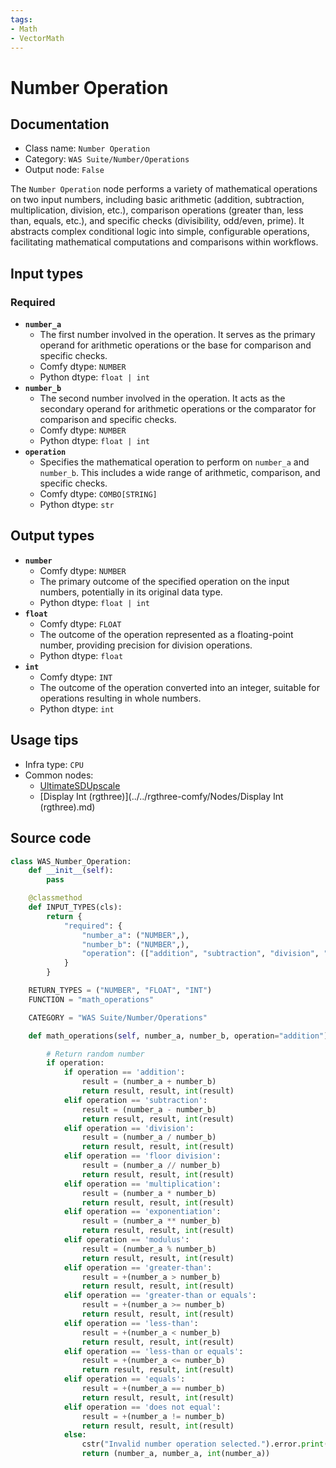 ```yaml
---
tags:
- Math
- VectorMath
---
```


# Number Operation
## Documentation
- Class name: `Number Operation`
- Category: `WAS Suite/Number/Operations`
- Output node: `False`

The `Number Operation` node performs a variety of mathematical operations on two input numbers, including basic arithmetic (addition, subtraction, multiplication, division, etc.), comparison operations (greater than, less than, equals, etc.), and specific checks (divisibility, odd/even, prime). It abstracts complex conditional logic into simple, configurable operations, facilitating mathematical computations and comparisons within workflows.
## Input types
### Required
- **`number_a`**
    - The first number involved in the operation. It serves as the primary operand for arithmetic operations or the base for comparison and specific checks.
    - Comfy dtype: `NUMBER`
    - Python dtype: `float | int`
- **`number_b`**
    - The second number involved in the operation. It acts as the secondary operand for arithmetic operations or the comparator for comparison and specific checks.
    - Comfy dtype: `NUMBER`
    - Python dtype: `float | int`
- **`operation`**
    - Specifies the mathematical operation to perform on `number_a` and `number_b`. This includes a wide range of arithmetic, comparison, and specific checks.
    - Comfy dtype: `COMBO[STRING]`
    - Python dtype: `str`
## Output types
- **`number`**
    - Comfy dtype: `NUMBER`
    - The primary outcome of the specified operation on the input numbers, potentially in its original data type.
    - Python dtype: `float | int`
- **`float`**
    - Comfy dtype: `FLOAT`
    - The outcome of the operation represented as a floating-point number, providing precision for division operations.
    - Python dtype: `float`
- **`int`**
    - Comfy dtype: `INT`
    - The outcome of the operation converted into an integer, suitable for operations resulting in whole numbers.
    - Python dtype: `int`
## Usage tips
- Infra type: `CPU`
- Common nodes:
    - [UltimateSDUpscale](../../ComfyUI_UltimateSDUpscale/Nodes/UltimateSDUpscale.md)
    - [Display Int (rgthree)](../../rgthree-comfy/Nodes/Display Int (rgthree).md)



## Source code
```python
class WAS_Number_Operation:
    def __init__(self):
        pass

    @classmethod
    def INPUT_TYPES(cls):
        return {
            "required": {
                "number_a": ("NUMBER",),
                "number_b": ("NUMBER",),
                "operation": (["addition", "subtraction", "division", "floor division", "multiplication", "exponentiation", "modulus", "greater-than", "greater-than or equals", "less-than", "less-than or equals", "equals", "does not equal"],),
            }
        }

    RETURN_TYPES = ("NUMBER", "FLOAT", "INT")
    FUNCTION = "math_operations"

    CATEGORY = "WAS Suite/Number/Operations"

    def math_operations(self, number_a, number_b, operation="addition"):

        # Return random number
        if operation:
            if operation == 'addition':
                result = (number_a + number_b)
                return result, result, int(result)
            elif operation == 'subtraction':
                result = (number_a - number_b)
                return result, result, int(result)
            elif operation == 'division':
                result = (number_a / number_b)
                return result, result, int(result)
            elif operation == 'floor division':
                result = (number_a // number_b)
                return result, result, int(result)
            elif operation == 'multiplication':
                result = (number_a * number_b)
                return result, result, int(result)
            elif operation == 'exponentiation':
                result = (number_a ** number_b)
                return result, result, int(result)
            elif operation == 'modulus':
                result = (number_a % number_b)
                return result, result, int(result)
            elif operation == 'greater-than':
                result = +(number_a > number_b)
                return result, result, int(result)
            elif operation == 'greater-than or equals':
                result = +(number_a >= number_b)
                return result, result, int(result)
            elif operation == 'less-than':
                result = +(number_a < number_b)
                return result, result, int(result)
            elif operation == 'less-than or equals':
                result = +(number_a <= number_b)
                return result, result, int(result)
            elif operation == 'equals':
                result = +(number_a == number_b)
                return result, result, int(result)
            elif operation == 'does not equal':
                result = +(number_a != number_b)
                return result, result, int(result)
            else:
                cstr("Invalid number operation selected.").error.print()
                return (number_a, number_a, int(number_a))

```
